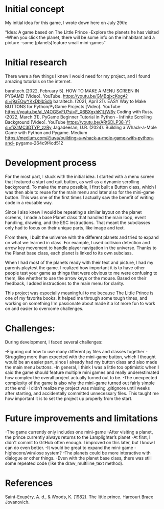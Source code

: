 
# Initial concept
My initial idea for this game, I wrote down here on July 29th:

“Idea: A game based on The Little Prince
-Explore the planets he has visited
-When you click the planet, there will be some info on the inhabitant and a picture
-some (planets)feature small mini-games”

# Initial research
There were a few things I knew I would need for my project, and I found amazing tutorials on the internet.

baraltech.(2022, February 5). HOW TO MAKE A MENU SCREEN IN PYGAME! [Video]. 
YouTube.
https://youtu.be/GMBqjxcKogA?si=j9aEOwYKxDblbSdb
baraltech. (2021, April 21). EASY Way to Make BUTTONS for Python/PyGame 
Projects [Video]. YouTube
https://youtu.be/al_V4OGSvFU?si=F_X6BXgxhK1LjW6y 
Coding with Russ. (2022, March 31). PyGame Beginner Tutorial in Python - 
Infinite Scrolling Background [Video]. YouTube
https://youtu.be/ARt6DLP38-Y?si=fiX1MC3DTYP_zzRy
Jagadeesan, U.R. (2024). Building a Whack-a-Mole Game with Python and 
Pygame. Medium
https://medium.com/@uva/building-a-whack-a-mole-game-with-python-and-
pygame-264c9f4cd512 

# Development process
For the most part, I stuck with the initial idea. 
I started with a menu screen that featured a start and quit button, as well as a dynamic scrolling background. To make the menu possible, I first built a Button class, which I was then able to reuse for the main menu and later also for the mini-game button. This was one of the first times I actually saw the benefit of writing code in a reusable way.

Since I also knew I would be repeating a similar layout on the planet screens, I made a base Planet class that handled the main loop, event handling, drawing, and the ESC instructions. That meant the subclasses only had to focus on their unique parts, like image and text.

From there, I built the universe with the different planets and tried to expand on what we learned in class. For example, I used collision detection and arrow key movement to handle player navigation in the universe. Thanks to the Planet base class, each planet is linked to its own subclass. 

When I had most of the planets ready with their text and picture, I had my parents playtest the game. I realized how important it is to have other people test your game as things that were obvious to me were confusing to them, like whether to use the arrow keys or the mouse. Based on their feedback, I added instructions to the main menu for clarity.

This project was especially meaningful to me because The Little Prince is one of my favorite books. It helped me through some tough times, and working on something I'm passionate about made it a lot more fun to work on and easier to overcome challenges. 

# Challenges:
During development, I faced several challenges:


-Figuring out how to use many different py files and classes together
-Struggling more than expected with the mini-game button, which I thought would be an easier part, since I already had my button class and also made the main menu buttons.
-In general, I think I was a little too optimistic when I said the game should feature multiple mini games and really underestimated how complex the overall project actually turned out to be.
-The unexpected complexity of the game is also why the mini-game turned out fairly simple at the end
-I didn’t realize my project was missing .gitignore until weeks after starting, and accidentally committed unnecessary files. This taught me how important it is to set the project up properly from the start.


# Future improvements and limitations
-The game currently only includes one mini-game
-After visiting a planet, the prince currently always returns to the Lamplighter’s planet
-At first, I didn't commit to GitHub often enough. I improved on this later, but I know I can do even better.
-It would be great to expand the mini-game - highscore/win/lose system?
-The planets could be more interactive with dialogue or other things.
-Even with the planet base class, there was still some repeated code (like the draw_multiline_text method).




# References
Saint-Exupéry, A. d., & Woods, K. (1982). The little prince. Harcourt Brace Jovanovich.
